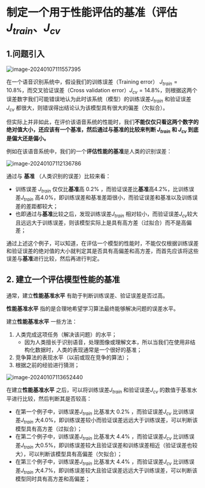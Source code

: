 # 制定一个用于性能评估的基准（评估$J_{train}、J_{cv}$

## 1.问题引入

![image-20240107111557395](C:\Users\chen\AppData\Roaming\Typora\typora-user-images\image-20240107111557395.png)

在一个语音识别系统中，假设我们的训练误差（Training error） $J_{train} = 10.8\%$，而交叉验证误差（Cross validation error）$J_{cv} = 14.8 \%$，则根据这两个误差数字我们可能错误地认为此时该系统（模型）的训练误差$J_{train}$ 和验证误差$J_{cv}$ 都很大，则错误得出结论认为该模型具有很大的偏差（欠拟合）。

但实际上并非如此，在评价该语音系统的性能时，我们**不能仅仅只看这两个数字的绝对值大小，还应该有一个基准，然后通过与基准的比较来判断 $J_{train}$ 和 $J_{cv}$ 到底是偏大还是偏小。**

例如在该语音系统中，我们的一个**评估性能的基准**是人类的识别误差：

![image-20240107112136786](C:\Users\chen\AppData\Roaming\Typora\typora-user-images\image-20240107112136786.png)

通过与 **基准** （人类识别的误差）比较来看：

- 训练误差 $J_{train}$ 仅仅比**基准**高 $0.2 \%$ ，而验证误差比**基准**高$4.2 \%$，比训练误差$J_{train}$ 高$4.0 \%$，即训练误差和基准差距很小，而验证误差和基准以及训练误差的差距都较大；
- 也即通过与**基准**比较之后，发现训练误差$J_{train}$ 相对较小，而验证误差$J_{cv}$较大且远远大于训练误差，则该模型实际上是具有高方差（过拟合）而不是高偏差；

通过上述这个例子，可以知道，在评估一个模型的性能时，不能仅仅根据训练误差和验证误差的绝对值的大小就判定其是否具有高偏差和高方差，而首先应该将这些误差与**基准**进行比较，然后再进行判定。



## 2. 建立一个评估模型性能的基准

通常，建立**性能基准水平** 有助于判断训练误差、验证误差是否过高。

**性能基准水平** 指的是合理地希望学习算法最终能够解决问题的误差水平。

建立**性能基准水平** 一些方法：

1. 人类完成这项任务（解决该问题）的水平；
   - 因为人类擅长于识别语音，处理图像或理解文本，所以当我们在使用非结构化数据时，人类的表现通常是一个很好的基准；
2. 竞争算法的表现水平（以前或现在竞争的算法）；
3. 根据之前的经验进行猜测；



![image-20240107113652440](C:\Users\chen\AppData\Roaming\Typora\typora-user-images\image-20240107113652440.png)

 

在建立**性能基准水平** 之后，可以将训练误差$J_{train}$ 和验证误差$J_{cv}$ 的数值于基准水平进行比较，然后判断其是否较高：

- 在第一个例子中，训练误差$J_{train}$ 比基准大 $0.2 \%$ ，而验证误差$J_{cv}$ 比训练误差$J_{train}$ 大$4.0 \%$，即训练误差较小而验证误差远远大于训练误差，可以判断该模型具有高方差（过拟合）；
- 在第二个例子中，训练误差$J_{train}$ 比基准大 $4.4 \%$ ，而验证误差$J_{cv}$ 比训练误差$J_{train}$ 大$0.5 \%$，即训练误差较大且验证误差和训练误差相近（验证误差也较大），可以判断该模型具有高偏差（欠拟合）；
- 在第三个例子中，训练误差$J_{train}$ 比基准大 $4.4 \%$ ，而验证误差$J_{cv}$ 比训练误差$J_{train}$ 大$4.7 \%$，即训练误差较大且验证误差远远大于训练误差，可以判断该模型同时具有高方差和高偏差；